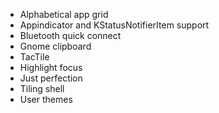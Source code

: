 - Alphabetical app grid
- Appindicator and KStatusNotifierItem support
- Bluetooth quick connect
- Gnome clipboard
- TacTile
- Highlight focus
- Just perfection
- Tiling shell
- User themes
